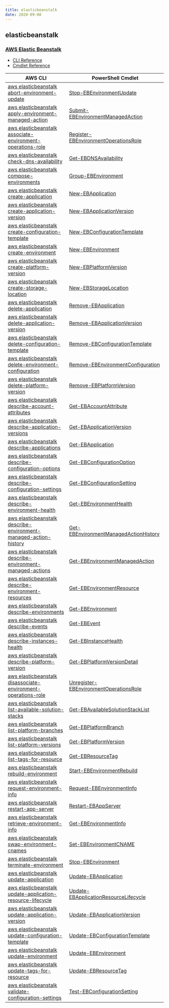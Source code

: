 ```yaml
---
title: elasticbeanstalk
date: 2020-09-08
---
```


## elasticbeanstalk

### [AWS Elastic Beanstalk](https://aws.amazon.com/elasticbeanstalk/)

* [CLI Reference](https://docs.aws.amazon.com/cli/latest/reference/elasticbeanstalk/index.html)
* [Cmdlet Reference](https://docs.aws.amazon.com/powershell/latest/reference/items/AWS_Elastic_Beanstalk_cmdlets.html)

|AWS CLI|PowerShell Cmdlet|
|----|----|
|[aws elasticbeanstalk abort-environment-update](https://docs.aws.amazon.com/cli/latest/reference/elasticbeanstalk/abort-environment-update.html)|[Stop-EBEnvironmentUpdate](https://docs.aws.amazon.com/powershell/latest/reference/items/Stop-EBEnvironmentUpdate.html)|
|[aws elasticbeanstalk apply-environment-managed-action](https://docs.aws.amazon.com/cli/latest/reference/elasticbeanstalk/apply-environment-managed-action.html)|[Submit-EBEnvironmentManagedAction](https://docs.aws.amazon.com/powershell/latest/reference/items/Submit-EBEnvironmentManagedAction.html)|
|[aws elasticbeanstalk associate-environment-operations-role](https://docs.aws.amazon.com/cli/latest/reference/elasticbeanstalk/associate-environment-operations-role.html)|[Register-EBEnvironmentOperationsRole](https://docs.aws.amazon.com/powershell/latest/reference/items/Register-EBEnvironmentOperationsRole.html)|
|[aws elasticbeanstalk check-dns-availability](https://docs.aws.amazon.com/cli/latest/reference/elasticbeanstalk/check-dns-availability.html)|[Get-EBDNSAvailability](https://docs.aws.amazon.com/powershell/latest/reference/items/Get-EBDNSAvailability.html)|
|[aws elasticbeanstalk compose-environments](https://docs.aws.amazon.com/cli/latest/reference/elasticbeanstalk/compose-environments.html)|[Group-EBEnvironment](https://docs.aws.amazon.com/powershell/latest/reference/items/Group-EBEnvironment.html)|
|[aws elasticbeanstalk create-application](https://docs.aws.amazon.com/cli/latest/reference/elasticbeanstalk/create-application.html)|[New-EBApplication](https://docs.aws.amazon.com/powershell/latest/reference/items/New-EBApplication.html)|
|[aws elasticbeanstalk create-application-version](https://docs.aws.amazon.com/cli/latest/reference/elasticbeanstalk/create-application-version.html)|[New-EBApplicationVersion](https://docs.aws.amazon.com/powershell/latest/reference/items/New-EBApplicationVersion.html)|
|[aws elasticbeanstalk create-configuration-template](https://docs.aws.amazon.com/cli/latest/reference/elasticbeanstalk/create-configuration-template.html)|[New-EBConfigurationTemplate](https://docs.aws.amazon.com/powershell/latest/reference/items/New-EBConfigurationTemplate.html)|
|[aws elasticbeanstalk create-environment](https://docs.aws.amazon.com/cli/latest/reference/elasticbeanstalk/create-environment.html)|[New-EBEnvironment](https://docs.aws.amazon.com/powershell/latest/reference/items/New-EBEnvironment.html)|
|[aws elasticbeanstalk create-platform-version](https://docs.aws.amazon.com/cli/latest/reference/elasticbeanstalk/create-platform-version.html)|[New-EBPlatformVersion](https://docs.aws.amazon.com/powershell/latest/reference/items/New-EBPlatformVersion.html)|
|[aws elasticbeanstalk create-storage-location](https://docs.aws.amazon.com/cli/latest/reference/elasticbeanstalk/create-storage-location.html)|[New-EBStorageLocation](https://docs.aws.amazon.com/powershell/latest/reference/items/New-EBStorageLocation.html)|
|[aws elasticbeanstalk delete-application](https://docs.aws.amazon.com/cli/latest/reference/elasticbeanstalk/delete-application.html)|[Remove-EBApplication](https://docs.aws.amazon.com/powershell/latest/reference/items/Remove-EBApplication.html)|
|[aws elasticbeanstalk delete-application-version](https://docs.aws.amazon.com/cli/latest/reference/elasticbeanstalk/delete-application-version.html)|[Remove-EBApplicationVersion](https://docs.aws.amazon.com/powershell/latest/reference/items/Remove-EBApplicationVersion.html)|
|[aws elasticbeanstalk delete-configuration-template](https://docs.aws.amazon.com/cli/latest/reference/elasticbeanstalk/delete-configuration-template.html)|[Remove-EBConfigurationTemplate](https://docs.aws.amazon.com/powershell/latest/reference/items/Remove-EBConfigurationTemplate.html)|
|[aws elasticbeanstalk delete-environment-configuration](https://docs.aws.amazon.com/cli/latest/reference/elasticbeanstalk/delete-environment-configuration.html)|[Remove-EBEnvironmentConfiguration](https://docs.aws.amazon.com/powershell/latest/reference/items/Remove-EBEnvironmentConfiguration.html)|
|[aws elasticbeanstalk delete-platform-version](https://docs.aws.amazon.com/cli/latest/reference/elasticbeanstalk/delete-platform-version.html)|[Remove-EBPlatformVersion](https://docs.aws.amazon.com/powershell/latest/reference/items/Remove-EBPlatformVersion.html)|
|[aws elasticbeanstalk describe-account-attributes](https://docs.aws.amazon.com/cli/latest/reference/elasticbeanstalk/describe-account-attributes.html)|[Get-EBAccountAttribute](https://docs.aws.amazon.com/powershell/latest/reference/items/Get-EBAccountAttribute.html)|
|[aws elasticbeanstalk describe-application-versions](https://docs.aws.amazon.com/cli/latest/reference/elasticbeanstalk/describe-application-versions.html)|[Get-EBApplicationVersion](https://docs.aws.amazon.com/powershell/latest/reference/items/Get-EBApplicationVersion.html)|
|[aws elasticbeanstalk describe-applications](https://docs.aws.amazon.com/cli/latest/reference/elasticbeanstalk/describe-applications.html)|[Get-EBApplication](https://docs.aws.amazon.com/powershell/latest/reference/items/Get-EBApplication.html)|
|[aws elasticbeanstalk describe-configuration-options](https://docs.aws.amazon.com/cli/latest/reference/elasticbeanstalk/describe-configuration-options.html)|[Get-EBConfigurationOption](https://docs.aws.amazon.com/powershell/latest/reference/items/Get-EBConfigurationOption.html)|
|[aws elasticbeanstalk describe-configuration-settings](https://docs.aws.amazon.com/cli/latest/reference/elasticbeanstalk/describe-configuration-settings.html)|[Get-EBConfigurationSetting](https://docs.aws.amazon.com/powershell/latest/reference/items/Get-EBConfigurationSetting.html)|
|[aws elasticbeanstalk describe-environment-health](https://docs.aws.amazon.com/cli/latest/reference/elasticbeanstalk/describe-environment-health.html)|[Get-EBEnvironmentHealth](https://docs.aws.amazon.com/powershell/latest/reference/items/Get-EBEnvironmentHealth.html)|
|[aws elasticbeanstalk describe-environment-managed-action-history](https://docs.aws.amazon.com/cli/latest/reference/elasticbeanstalk/describe-environment-managed-action-history.html)|[Get-EBEnvironmentManagedActionHistory](https://docs.aws.amazon.com/powershell/latest/reference/items/Get-EBEnvironmentManagedActionHistory.html)|
|[aws elasticbeanstalk describe-environment-managed-actions](https://docs.aws.amazon.com/cli/latest/reference/elasticbeanstalk/describe-environment-managed-actions.html)|[Get-EBEnvironmentManagedAction](https://docs.aws.amazon.com/powershell/latest/reference/items/Get-EBEnvironmentManagedAction.html)|
|[aws elasticbeanstalk describe-environment-resources](https://docs.aws.amazon.com/cli/latest/reference/elasticbeanstalk/describe-environment-resources.html)|[Get-EBEnvironmentResource](https://docs.aws.amazon.com/powershell/latest/reference/items/Get-EBEnvironmentResource.html)|
|[aws elasticbeanstalk describe-environments](https://docs.aws.amazon.com/cli/latest/reference/elasticbeanstalk/describe-environments.html)|[Get-EBEnvironment](https://docs.aws.amazon.com/powershell/latest/reference/items/Get-EBEnvironment.html)|
|[aws elasticbeanstalk describe-events](https://docs.aws.amazon.com/cli/latest/reference/elasticbeanstalk/describe-events.html)|[Get-EBEvent](https://docs.aws.amazon.com/powershell/latest/reference/items/Get-EBEvent.html)|
|[aws elasticbeanstalk describe-instances-health](https://docs.aws.amazon.com/cli/latest/reference/elasticbeanstalk/describe-instances-health.html)|[Get-EBInstanceHealth](https://docs.aws.amazon.com/powershell/latest/reference/items/Get-EBInstanceHealth.html)|
|[aws elasticbeanstalk describe-platform-version](https://docs.aws.amazon.com/cli/latest/reference/elasticbeanstalk/describe-platform-version.html)|[Get-EBPlatformVersionDetail](https://docs.aws.amazon.com/powershell/latest/reference/items/Get-EBPlatformVersionDetail.html)|
|[aws elasticbeanstalk disassociate-environment-operations-role](https://docs.aws.amazon.com/cli/latest/reference/elasticbeanstalk/disassociate-environment-operations-role.html)|[Unregister-EBEnvironmentOperationsRole](https://docs.aws.amazon.com/powershell/latest/reference/items/Unregister-EBEnvironmentOperationsRole.html)|
|[aws elasticbeanstalk list-available-solution-stacks](https://docs.aws.amazon.com/cli/latest/reference/elasticbeanstalk/list-available-solution-stacks.html)|[Get-EBAvailableSolutionStackList](https://docs.aws.amazon.com/powershell/latest/reference/items/Get-EBAvailableSolutionStackList.html)|
|[aws elasticbeanstalk list-platform-branches](https://docs.aws.amazon.com/cli/latest/reference/elasticbeanstalk/list-platform-branches.html)|[Get-EBPlatformBranch](https://docs.aws.amazon.com/powershell/latest/reference/items/Get-EBPlatformBranch.html)|
|[aws elasticbeanstalk list-platform-versions](https://docs.aws.amazon.com/cli/latest/reference/elasticbeanstalk/list-platform-versions.html)|[Get-EBPlatformVersion](https://docs.aws.amazon.com/powershell/latest/reference/items/Get-EBPlatformVersion.html)|
|[aws elasticbeanstalk list-tags-for-resource](https://docs.aws.amazon.com/cli/latest/reference/elasticbeanstalk/list-tags-for-resource.html)|[Get-EBResourceTag](https://docs.aws.amazon.com/powershell/latest/reference/items/Get-EBResourceTag.html)|
|[aws elasticbeanstalk rebuild-environment](https://docs.aws.amazon.com/cli/latest/reference/elasticbeanstalk/rebuild-environment.html)|[Start-EBEnvironmentRebuild](https://docs.aws.amazon.com/powershell/latest/reference/items/Start-EBEnvironmentRebuild.html)|
|[aws elasticbeanstalk request-environment-info](https://docs.aws.amazon.com/cli/latest/reference/elasticbeanstalk/request-environment-info.html)|[Request-EBEnvironmentInfo](https://docs.aws.amazon.com/powershell/latest/reference/items/Request-EBEnvironmentInfo.html)|
|[aws elasticbeanstalk restart-app-server](https://docs.aws.amazon.com/cli/latest/reference/elasticbeanstalk/restart-app-server.html)|[Restart-EBAppServer](https://docs.aws.amazon.com/powershell/latest/reference/items/Restart-EBAppServer.html)|
|[aws elasticbeanstalk retrieve-environment-info](https://docs.aws.amazon.com/cli/latest/reference/elasticbeanstalk/retrieve-environment-info.html)|[Get-EBEnvironmentInfo](https://docs.aws.amazon.com/powershell/latest/reference/items/Get-EBEnvironmentInfo.html)|
|[aws elasticbeanstalk swap-environment-cnames](https://docs.aws.amazon.com/cli/latest/reference/elasticbeanstalk/swap-environment-cnames.html)|[Set-EBEnvironmentCNAME](https://docs.aws.amazon.com/powershell/latest/reference/items/Set-EBEnvironmentCNAME.html)|
|[aws elasticbeanstalk terminate-environment](https://docs.aws.amazon.com/cli/latest/reference/elasticbeanstalk/terminate-environment.html)|[Stop-EBEnvironment](https://docs.aws.amazon.com/powershell/latest/reference/items/Stop-EBEnvironment.html)|
|[aws elasticbeanstalk update-application](https://docs.aws.amazon.com/cli/latest/reference/elasticbeanstalk/update-application.html)|[Update-EBApplication](https://docs.aws.amazon.com/powershell/latest/reference/items/Update-EBApplication.html)|
|[aws elasticbeanstalk update-application-resource-lifecycle](https://docs.aws.amazon.com/cli/latest/reference/elasticbeanstalk/update-application-resource-lifecycle.html)|[Update-EBApplicationResourceLifecycle](https://docs.aws.amazon.com/powershell/latest/reference/items/Update-EBApplicationResourceLifecycle.html)|
|[aws elasticbeanstalk update-application-version](https://docs.aws.amazon.com/cli/latest/reference/elasticbeanstalk/update-application-version.html)|[Update-EBApplicationVersion](https://docs.aws.amazon.com/powershell/latest/reference/items/Update-EBApplicationVersion.html)|
|[aws elasticbeanstalk update-configuration-template](https://docs.aws.amazon.com/cli/latest/reference/elasticbeanstalk/update-configuration-template.html)|[Update-EBConfigurationTemplate](https://docs.aws.amazon.com/powershell/latest/reference/items/Update-EBConfigurationTemplate.html)|
|[aws elasticbeanstalk update-environment](https://docs.aws.amazon.com/cli/latest/reference/elasticbeanstalk/update-environment.html)|[Update-EBEnvironment](https://docs.aws.amazon.com/powershell/latest/reference/items/Update-EBEnvironment.html)|
|[aws elasticbeanstalk update-tags-for-resource](https://docs.aws.amazon.com/cli/latest/reference/elasticbeanstalk/update-tags-for-resource.html)|[Update-EBResourceTag](https://docs.aws.amazon.com/powershell/latest/reference/items/Update-EBResourceTag.html)|
|[aws elasticbeanstalk validate-configuration-settings](https://docs.aws.amazon.com/cli/latest/reference/elasticbeanstalk/validate-configuration-settings.html)|[Test-EBConfigurationSetting](https://docs.aws.amazon.com/powershell/latest/reference/items/Test-EBConfigurationSetting.html)|

